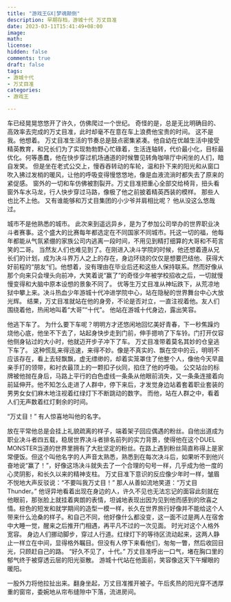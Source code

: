 ```yaml
---
title: "游戏王GX|梦魂颠倒"
description: 早期存档，游城十代 万丈目准
date: 2023-03-11T15:41:49+08:00
image: 
math: 
license: 
hidden: false
comments: true
draft: false
tags:
- 游城十代
- 万丈目准
categories:
- 游戏王

---
```

车已经晃晃悠悠开了许久，仿佛爬过一个世纪。 奇怪的是，总是无比明确目的、高效率去完成的万丈目准，此时却毫不在意在车上浪费他宝贵的时间。 这不是我。他想着。 万丈目准生活的节奏总是鼓点密集紧凑。他自幼在优越生活中接受精英教育，和兄长们为了实现勃勃野心忙碌着，生活连轴转，代价最小化，目标最优化。何等愚蠢，他在快步穿过机场通道的时候瞥见转角咖啡厅中闲坐的人们，暗自发笑。 但是坐在老式公交上，慢吞吞转动的车轮，温和扑下来的阳光和从窗口吹入拂过发梢的暖风，让他的呼吸变得慢悠悠地，像是血液流淌时都失去了原来的紧促感。 窗外的一切和车仿佛被割裂开。万丈目准把重心全部交给椅背，扭头看窗外车水马龙，行人快步穿过马路，像极了他之前披着精英西装的模样。 那些人也比不上他。 又有谁能够和万丈目集团的小少爷并肩相比呢？ 他从没这么悠哉过。

城市不是他熟悉的城市。 此次来到遥远异乡，是为了参加公司举办的世界职业决斗者赛事。这个盛大的比赛每年都选定在不同国家不同城市。托这一切的福，他每年都能从气氛紧绷的家族公司内逃离一段时间，不用见到精打细算的大哥和不苟言笑的二哥。 当然友人们也难见到了。在刚进入决斗学院的时候，他还想着遵从兄长们的计划，成为决斗界万人之上的存在，身边环绕的仅仅是想要巴结他、获得大好前程的“朋友”们。他想着，没有理由在毕业后还和这些人保持联系。然而好像从那个向来只会埋头向前冲，大笑着说“赢了”的奇怪少年被学校招收之后，一切就慢慢变得和大脑中原本设想的景象不同了。 优等生万丈目准从神坛跌下，从荒凉地狱中攀上来。决斗热血少年游城十代冲进学院中心，站在隐秘的世界舞台中心大放光辉。 结果，万丈目准就站在他的身旁，不论是否对立，一直注视着他。友人们围绕着他，热闹地叫着“大哥”“十代”。 他站在游城十代身边，露出笑容。

他逃下车了。 为什么要下车呢？明明方才还悠闲地回忆美好青春，下一秒焦躁灼烧他心底，他坐不下去了，站起身快步走到门前，伸手摁响了下车铃。门打开仅容他侧身钻过的大小时，他就迈开步子冲下了车。 万丈目准带着莫名其妙的仓皇逃下车了。 这种慌乱来得迅速，来得不妙。像是不真实的、飘在空中的云，明明不应该存在，看上去轻飘飘，虚无缥缈的，却着实笼罩住了他整个人，像他今天早晨亲手打的领带，和衬衣最顶上的一颗扣子伙同，掐住了他的呼吸。 公交站台的标牌被他抛在身后，马路上平行的白色虚线一条条从他眼前消失，又一条条连接着向前延伸开。他不知怎么走进了人群中，停下来后，才发觉身边站着套着职业套装的男男女女们麻木地注视着红绿灯下不断跳动的数字。 而他，站在人群之中，看着人们无声数着红灯剩余的时间。

“万丈目！” 有人惊喜地叫他的名字。

放在平常他总是会挂上礼貌疏离的样子，端着架子回应偶遇的粉丝。自他出道成为职业决斗者四五载，稳居世界决斗者排名前列的实力背景，使得他在这个DUEL MONSTER当道的世界里拥有了大批坚定的粉丝。在路上遇到粉丝简直称得上是家常便饭。但这个叫他名字的人声音太熟悉，熟悉到在每次决斗后，如果听不到他兴奋地说“赢了！”，好像这场决斗就失去了一个合理的句号一样，几乎成为他一度的心灵阴影，和长久以来的精神支柱。 万丈目准下意识的反应像少年时一样，皱眉不悦地大声反驳说：“不要叫我万丈目！” 那人从善如流地笑道：“万丈目Thunder。” 他讶异地看着出现在身边的人，许久不见也无法忘记的面容此刻就在他眼前，那张脸上就挂着爽朗的表情，坦诚地表现出因为见到他而感到的欣喜之情。棕色的短发和就学期间的造型一模一样，长久在世界旅行好像并不能给这个人带来什么沧桑的样子。和自己不同，他好像什么都没变，这一面不过是两人在宿舍中大睡一觉，醒来之后推开门相遇，再平凡不过的一次见面。 时光对这个人格外宽容。 身边人们挪动脚步，穿过人行道。红绿灯下的等待区流动起来，这两人静止一样立在中间，显得格外瞩目。但没有人停下来看他们，匆匆一瞥，然后收回目光，只顾赶自己的路。 “好久不见了，十代。” 万丈目准呼出一口气，堵在胸口里的郁气终于被穿透云层的阳光驱散。 游城十代站在他面前，笑容像这天下午耀眼的暖阳。

一股外力将他拉扯出来。翻身坐起，万丈目准推开被子。午后炙热的阳光穿不透厚重的窗帘，委婉地从帘布缝隙中下落，流进房间。

